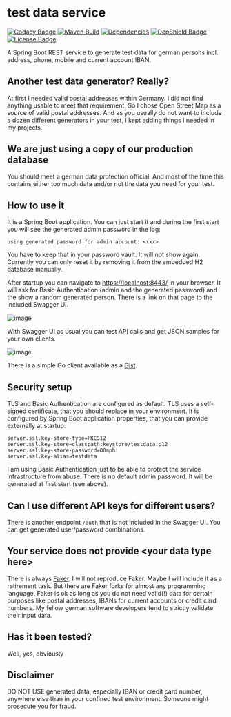 # test data service

[![Codacy Badge](https://app.codacy.com/project/badge/Grade/484d467e7e4540c5b8b7fbce78538bfc)](https://www.codacy.com/manual/datengaertnerei/test-data-service?utm_source=github.com&amp;utm_medium=referral&amp;utm_content=datengaertnerei/test-data-service&amp;utm_campaign=Badge_Grade) 
[![Maven Build](https://github.com/datengaertnerei/test-data-service/workflows/maven-build/badge.svg)](https://github.com/datengaertnerei/test-data-service)
[![Dependencies](https://img.shields.io/librariesio/github/datengaertnerei/test-data-service.svg)](https://libraries.io/github/datengaertnerei/test-data-service)
[![DepShield Badge](https://depshield.sonatype.org/badges/datengaertnerei/test-data-service/depshield.svg)](https://depshield.github.io)
[![License Badge](https://img.shields.io/github/license/datengaertnerei/test-data-service.svg)](https://mit-license.org/)

A Spring Boot REST service to generate test data for german persons incl. address, phone, mobile and current account IBAN.

## Another test data generator? Really? ##

At first I needed valid postal addresses within Germany. I did not find anything usable to meet that requirement. So I chose Open Street Map as a source of valid postal addresses. And as you usually do not want to include a dozen different generators in your test, I kept adding things I needed in my projects.

## We are just using a copy of our production database ##

You should meet a german data protection official. And most of the time this contains either too much data and/or not the data you need for your test.

## How to use it ##

It is a Spring Boot application. You can just start it and during the first start you will see the generated admin password in the log:

```
using generated password for admin account: <xxx>
```

You have to keep that in your password vault. It will not show again. Currently you can only reset it by removing it from the embedded H2 database manually.

After startup you can navigate to [https://localhost:8443/](https://localhost:8443/) in your browser. It will ask for Basic Authentication (admin and the generated password) and the show a random generated person. There is a link on that page to the included Swagger UI.

![image](https://user-images.githubusercontent.com/44938643/90776994-242fc300-e2fb-11ea-83c7-0fafdb2a70ed.png)

With Swagger UI as usual you can test API calls and get JSON samples for your own clients.

![image](https://user-images.githubusercontent.com/44938643/90777160-53463480-e2fb-11ea-9c05-d6c38ae576d0.png)

There is a simple Go client available as a [Gist](https://gist.github.com/datengaertnerei/680a1244439d6dfee9a51dd35430cf5d).

## Security setup ##

TLS and Basic Authentication are configured as default. TLS uses a self-signed certificate, that you should replace in your environment. It is configured by Spring Boot application properties, that you can provide externally at startup:

```
server.ssl.key-store-type=PKCS12
server.ssl.key-store=classpath:keystore/testdata.p12
server.ssl.key-store-password=O0mph!
server.ssl.key-alias=testdata
```

I am using Basic Authentication just to be able to protect the service infrastructure from abuse. There is no default admin password. It will be generated at first start (see above). 

## Can I use different API keys for different users? ##
There is another endpoint ```/auth``` that is not included in the Swagger UI. You can get generated user/password combinations.

## Your service does not provide \<your data type here> ##

There is always [Faker](https://github.com/DiUS/java-faker). I will not reproduce Faker. Maybe I will include it as a retirement task. But there are Faker forks for almost any programming language. Faker is ok as long as you do not need valid(!) data for certain purposes like postal addresses, IBANs for current accounts or credit card numbers. My fellow german software developers tend to strictly validate their input data.

## Has it been tested? ##
Well, yes, obviously

## Disclaimer ##

DO NOT USE generated data, especially IBAN or credit card number, anywhere else than in your confined test environment. Someone might prosecute you for fraud.
